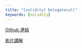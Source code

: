 ```yaml
---
title: "[solidity] Delegatecall"
keywords: [solidity]
---
```


[Github 連結](https://github.com/WeiYun0912/SmartContracts/tree/main/Features/Delegatecall)

[影片講解](https://www.youtube.com/watch?v=wJiV6OWoOpQ)
